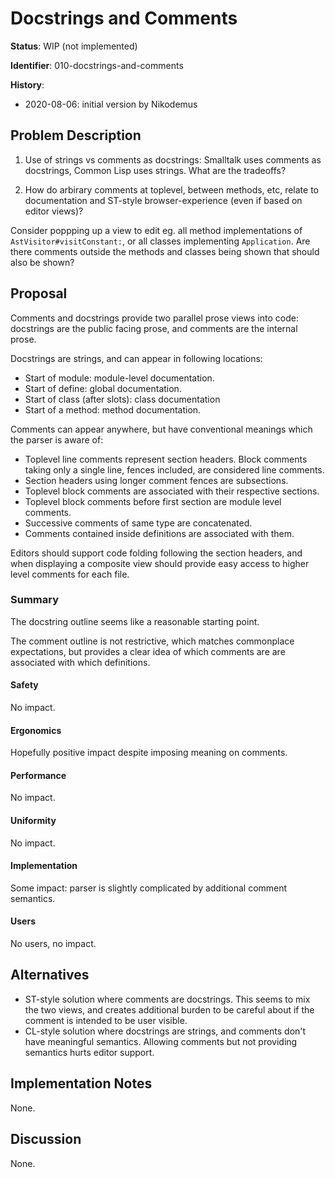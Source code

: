 # Docstrings and Comments

**Status**: WIP (not implemented)

**Identifier**: 010-docstrings-and-comments

**History**:
- 2020-08-06: initial version by Nikodemus

## Problem Description

1. Use of strings vs comments as docstrings: Smalltalk uses comments as
   docstrings, Common Lisp uses strings. What are the tradeoffs?

2. How do arbirary comments at toplevel, between methods, etc, relate to
   documentation and ST-style browser-experience (even if based on editor
   views)?

Consider poppping up a view to edit eg. all method implementations of
`AstVisitor#visitConstant:`, or all classes implementing `Application`. Are
there comments outside the methods and classes being shown that should also be
shown?

## Proposal

Comments and docstrings provide two parallel prose views into code: docstrings
are the public facing prose, and comments are the internal prose.

Docstrings are strings, and can appear in following locations:

- Start of module: module-level documentation.
- Start of define: global documentation.
- Start of class (after slots): class documentation
- Start of a method: method documentation.

Comments can appear anywhere, but have conventional meanings which the
parser is aware of:

- Toplevel line comments represent section headers. Block comments taking only a
  single line, fences included, are considered line comments.
- Section headers using longer comment fences are subsections.
- Toplevel block comments are associated with their respective sections.
- Toplevel block comments before first section are module level comments.
- Successive comments of same type are concatenated.
- Comments contained inside definitions are associated with them.

Editors should support code folding following the section headers, and when
displaying a composite view should provide easy access to higher level comments
for each file.

### Summary

The docstring outline seems like a reasonable starting point.

The comment outline is not restrictive, which matches commonplace expectations,
but provides a clear idea of which comments are are associated with which
definitions.

#### Safety

No impact.

#### Ergonomics

Hopefully positive impact despite imposing meaning on comments.

#### Performance

No impact.

#### Uniformity

No impact.

#### Implementation

Some impact: parser is slightly complicated by additional comment semantics.

#### Users

No users, no impact.

## Alternatives

- ST-style solution where comments are docstrings. This seems to mix the two
  views, and creates additional burden to be careful about if the comment
  is intended to be user visible.
- CL-style solution where docstrings are strings, and comments don't have
  meaningful semantics. Allowing comments but not providing semantics
  hurts editor support.

## Implementation Notes

None.

## Discussion

None.
